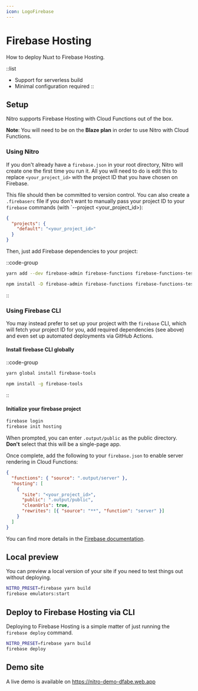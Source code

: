 ```yaml
---
icon: LogoFirebase
---
```


# Firebase Hosting

How to deploy Nuxt to Firebase Hosting.

::list
- Support for serverless build
- Minimal configuration required
::

## Setup

Nitro supports Firebase Hosting with Cloud Functions out of the box.

**Note**: You will need to be on the **Blaze plan** in order to use Nitro with Cloud Functions.

### Using Nitro

If you don't already have a `firebase.json` in your root directory, Nitro will create one the first time you run it. All you will need to do is edit this to replace `<your_project_id>` with the project ID that you have chosen on Firebase.

This file should then be committed to version control. You can also create a `.firebaserc` file if you don't want to manually pass your project ID to your `firebase` commands (with `--project <your_project_id>):
```json [.firebaserc]
{
  "projects": {
    "default": "<your_project_id>"
  }
}
```

Then, just add Firebase dependencies to your project:

::code-group
```bash [Yarn]
yarn add --dev firebase-admin firebase-functions firebase-functions-test
```
```bash [NPM]
npm install -D firebase-admin firebase-functions firebase-functions-test
```
::

### Using Firebase CLI

You may instead prefer to set up your project with the `firebase` CLI, which will fetch your project ID for you, add required dependencies (see above) and even set up automated deployments via GitHub Actions.

#### Install firebase CLI globally

::code-group
```bash [Yarn]
yarn global install firebase-tools
```
```bash [NPM]
npm install -g firebase-tools
```
::

#### Initialize your firebase project

```bash
firebase login
firebase init hosting
```

When prompted, you can enter `.output/public` as the public directory. **Don't** select that this will be a single-page app.

Once complete, add the following to your `firebase.json` to enable server rendering in Cloud Functions:
```json [firebase.json]
{
  "functions": { "source": ".output/server" },
  "hosting": [
    {
      "site": "<your_project_id>",
      "public": ".output/public",
      "cleanUrls": true,
      "rewrites": [{ "source": "**", "function": "server" }]
    }
  ]
}
```

You can find more details in the [Firebase documentation](https://firebase.google.com/docs/hosting/quickstart).

## Local preview

You can preview a local version of your site if you need to test things out without deploying.

```bash
NITRO_PRESET=firebase yarn build
firebase emulators:start
```

## Deploy to Firebase Hosting via CLI

Deploying to Firebase Hosting is a simple matter of just running the `firebase deploy` command.

```bash
NITRO_PRESET=firebase yarn build
firebase deploy
```

## Demo site

A live demo is available on https://nitro-demo-dfabe.web.app
